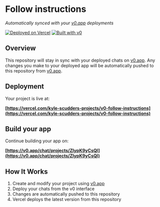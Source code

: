 # Follow instructions

_Automatically synced with your [v0.app](https://v0.app) deployments_

[![Deployed on Vercel](https://img.shields.io/badge/Deployed%20on-Vercel-black?style=for-the-badge&logo=vercel)](https://vercel.com/kyle-scudders-projects/v0-follow-instructions)
[![Built with v0](https://img.shields.io/badge/Built%20with-v0.app-black?style=for-the-badge)](https://v0.app/chat/projects/ZlypK9yCsQl)

## Overview

This repository will stay in sync with your deployed chats on [v0.app](https://v0.app).
Any changes you make to your deployed app will be automatically pushed to this repository from [v0.app](https://v0.app).

## Deployment

Your project is live at:

**[https://vercel.com/kyle-scudders-projects/v0-follow-instructions](https://vercel.com/kyle-scudders-projects/v0-follow-instructions)**

## Build your app

Continue building your app on:

**[https://v0.app/chat/projects/ZlypK9yCsQl](https://v0.app/chat/projects/ZlypK9yCsQl)**

## How It Works

1. Create and modify your project using [v0.app](https://v0.app)
2. Deploy your chats from the v0 interface
3. Changes are automatically pushed to this repository
4. Vercel deploys the latest version from this repository
